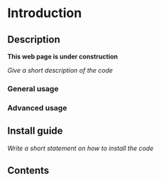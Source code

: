 # Introduction

## Description

**This web page is under construction**

_Give a short description of the code_

### General usage

### Advanced usage 

## Install guide

_Write a short statement on how to install the code_

## Contents

```@contents
```

